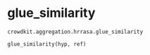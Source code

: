 # glue_similarity
`crowdkit.aggregation.hrrasa.glue_similarity`

```
glue_similarity(hyp, ref)
```

